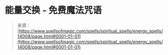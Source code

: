 <!--yml

category: 未分类

date: 2024-06-12 18:52:46

-->

# 能量交换 - 免费魔法咒语

> 来源：[https://www.spellsofmagic.com/spells/spiritual_spells/energy_spells/14008/page.html#0001-01-01](https://www.spellsofmagic.com/spells/spiritual_spells/energy_spells/14008/page.html#0001-01-01)
